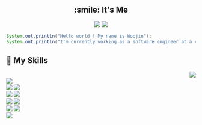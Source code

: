   <div align=center><h2>:smile: It's Me</h2></div>
<div align=center>
<a href="https://github.com/WooJinDeve/"><img src="https://img.shields.io/badge/GitHub-181717?style=for-the-badge&logo=GitHub&logoColor=white"></a>
<a href="https://www.linkedin.com/in/%EC%9A%B0%EC%A7%84-%EC%A0%95-b04136245/"><img src="https://img.shields.io/badge/LinkedIn-0A66C2?style=for-the-badge&logo=LinkedIn&logoColor=white"></a>
</div>


``` Java
System.out.println("Hello world ! My name is Woojin");
System.out.println("I'm currently working as a software engineer at a company called poscoDX.");
``` 
<div align="center">
<h2 align=left>💪 My Skills</h2>

<img align="right" src="https://github-readme-stats.vercel.app/api?username=WooJinDeve&theme=vue&show_icons=true"/>

<div align=left> 
  <br>
  <img src="https://img.shields.io/badge/java-007396?style=flat-square&logo=java&logoColor=white"> 
  <br>

  <img src="https://img.shields.io/badge/Spring Boot-6DB33F?style=flat-square&logo=Spring Boot&logoColor=white"/>
  <img src="https://img.shields.io/badge/Spring Security-6DB33F?style=flat-square&logo=Spring Security&logoColor=white"/><br>
  <img src="https://img.shields.io/badge/Spring Data JPA-6DB33F?style=flat-square&logo=Spring Data JPA&logoColor=white"/>
  <img src="https://img.shields.io/badge/Querydsl-003366?style=flat-square&logo=Querydsl&logoColor=white"/>
  <br>

  <img src="https://img.shields.io/badge/Redis-DC382D?style=flat-square&logo=Redis&logoColor=white"/>
  <img src="https://img.shields.io/badge/MySQL-4479A1?style=flat-square&logo=MySQL&logoColor=white"/> 
  <br>

  <img src="https://img.shields.io/badge/AWS-FF9900?style=flat-square&logo=Amazon AWS&logoColor=white"> 
  <img src="https://img.shields.io/badge/Docker-2496ED?style=flat-square&logo=Docker&logoColor=white">

  <br>
  
  <img src="https://img.shields.io/badge/IntelliJ IDEA-000000?sstyle=flat-square&logo=IntelliJ IDEA&logoColor=white">
  <br>
</div>

</div>

<br/>

## 

<!-- <div align=center><h2>⚡ Soved.ac</h2></div>

 <div align=center>

 [![Solved.ac프로필](http://mazassumnida.wtf/api/v2/generate_badge?boj=jwj06011)](https://solved.ac/jwj06011)
 </div>

-->
